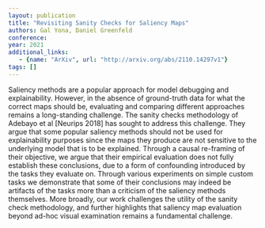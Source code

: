```yaml
---
layout: publication
title: "Revisiting Sanity Checks for Saliency Maps"
authors: Gal Yona, Daniel Greenfeld
conference: 
year: 2021
additional_links: 
   - {name: "ArXiv", url: "http://arxiv.org/abs/2110.14297v1"}
tags: []
---
```

Saliency methods are a popular approach for model debugging and
explainability. However, in the absence of ground-truth data for what the
correct maps should be, evaluating and comparing different approaches remains a
long-standing challenge. The sanity checks methodology of Adebayo et al
[Neurips 2018] has sought to address this challenge. They argue that some
popular saliency methods should not be used for explainability purposes since
the maps they produce are not sensitive to the underlying model that is to be
explained. Through a causal re-framing of their objective, we argue that their
empirical evaluation does not fully establish these conclusions, due to a form
of confounding introduced by the tasks they evaluate on. Through various
experiments on simple custom tasks we demonstrate that some of their
conclusions may indeed be artifacts of the tasks more than a criticism of the
saliency methods themselves. More broadly, our work challenges the utility of
the sanity check methodology, and further highlights that saliency map
evaluation beyond ad-hoc visual examination remains a fundamental challenge.